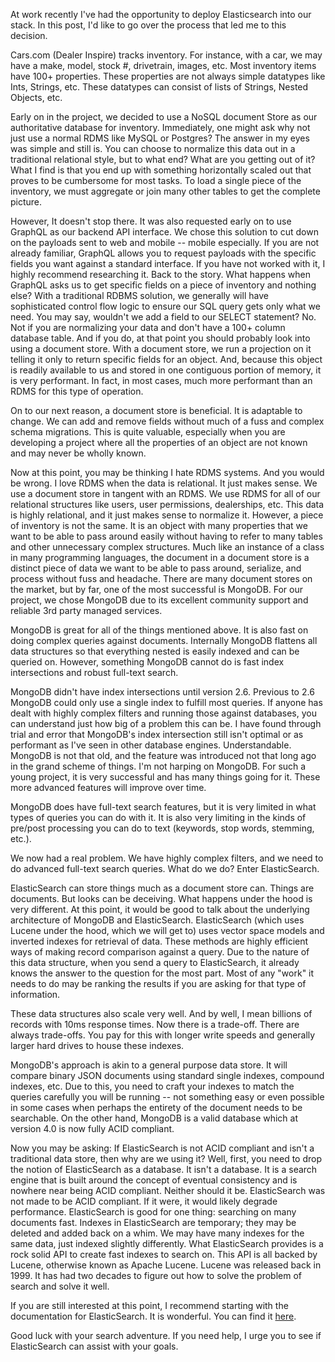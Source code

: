 At work recently I've had the opportunity to deploy Elasticsearch into our stack. In this post, I'd like to go over the process that led me to this decision.

Cars.com (Dealer Inspire) tracks inventory. For instance, with a car, we may have a make, model, stock #, drivetrain, images, etc. Most inventory items have 100+ properties. These properties are not always simple datatypes like Ints, Strings, etc. These datatypes can consist of lists of Strings, Nested Objects, etc.

Early on in the project, we decided to use a NoSQL document Store as our authoritative database for inventory. Immediately, one might ask why not just use a normal RDMS like MySQL or Postgres? The answer in my eyes was simple and still is. You can choose to normalize this data out in a traditional relational style, but to what end? What are you getting out of it? What I find is that you end up with something horizontally scaled out that proves to be cumbersome for most tasks. To load a single piece of the inventory, we must aggregate or join many other tables to get the complete picture. 

However, It doesn't stop there. It was also requested early on to use GraphQL as our backend API interface. We chose this solution to cut down on the payloads sent to web and mobile -- mobile especially. If you are not already familiar, GraphQL allows you to request payloads with the specific fields you want against a standard interface. If you have not worked with it, I highly recommend researching it. Back to the story. What happens when GraphQL asks us to get specific fields on a piece of inventory and nothing else? With a traditional RDBMS solution, we generally will have sophisticated control flow logic to ensure our SQL query gets only what we need. You may say, wouldn't we add a field to our SELECT statement? No. Not if you are normalizing your data and don't have a 100+ column database table. And if you do, at that point you should probably look into using a document store. With a document store, we run a projection on it telling it only to return specific fields for an object. And, because this object is readily available to us and stored in one contiguous portion of memory, it is very performant. In fact, in most cases, much more performant than an RDMS for this type of operation.

On to our next reason, a document store is beneficial. It is adaptable to change. We can add and remove fields without much of a fuss and complex schema migrations. This is quite valuable, especially when you are developing a project where all the properties of an object are not known and may never be wholly known. 

Now at this point, you may be thinking I hate RDMS systems. And you would be wrong. I love RDMS when the data is relational. It just makes sense. We use a document store in tangent with an RDMS. We use RDMS for all of our relational structures like users, user permissions, dealerships, etc. This data is highly relational, and it just makes sense to normalize it. However, a piece of inventory is not the same. It is an object with many properties that we want to be able to pass around easily without having to refer to many tables and other unnecessary complex structures. Much like an instance of a class in many programming languages, the document in a document store is a distinct piece of data we want to be able to pass around, serialize, and process without fuss and headache. There are many document stores on the market, but by far, one of the most successful is MongoDB. For our project, we chose MongoDB due to its excellent community support and reliable 3rd party managed services.

MongoDB is great for all of the things mentioned above. It is also fast on doing complex queries against documents. Internally MongoDB flattens all data structures so that everything nested is easily indexed and can be queried on. However, something MongoDB cannot do is fast index intersections and robust full-text search. 

MongoDB didn't have index intersections until version 2.6. Previous to 2.6 MongoDB could only use a single index to fulfill most queries. If anyone has dealt with highly complex filters and running those against databases, you can understand just how big of a problem this can be. I have found through trial and error that MongoDB's index intersection still isn't optimal or as performant as I've seen in other database engines. Understandable. MongoDB is not that old, and the feature was introduced not that long ago in the grand scheme of things. I'm not harping on MongoDB. For such a young project, it is very successful and has many things going for it. These more advanced features will improve over time.

MongoDB does have full-text search features, but it is very limited in what types of queries you can do with it. It is also very limiting in the kinds of pre/post processing you can do to text (keywords, stop words, stemming, etc.). 

We now had a real problem. We have highly complex filters, and we need to do advanced full-text search queries. What do we do? Enter ElasticSearch.

ElasticSearch can store things much as a document store can. Things are documents. But looks can be deceiving. What happens under the hood is very different. At this point, it would be good to talk about the underlying architecture of MongoDB and ElasticSearch. ElasticSearch (which uses Lucene under the hood, which we will get to) uses vector space models and inverted indexes for retrieval of data. These methods are highly efficient ways of making record comparison against a query. Due to the nature of this data structure, when you send a query to ElasticSearch, it already knows the answer to the question for the most part. Most of any "work" it needs to do may be ranking the results if you are asking for that type of information.

These data structures also scale very well. And by well, I mean billions of records with 10ms response times. Now there is a trade-off. There are always trade-offs. You pay for this with longer write speeds and generally larger hard drives to house these indexes.

MongoDB's approach is akin to a general purpose data store. It will compare binary JSON documents using standard single indexes, compound indexes, etc. Due to this, you need to craft your indexes to match the queries carefully you will be running -- not something easy or even possible in some cases when perhaps the entirety of the document needs to be searchable. On the other hand, MongoDB is a valid database which at version 4.0 is now fully ACID compliant. 

Now you may be asking: If ElasticSearch is not ACID compliant and isn't a traditional data store, then why are we using it? Well, first, you need to drop the notion of ElasticSearch as a database. It isn't a database. It is a search engine that is built around the concept of eventual consistency and is nowhere near being ACID compliant. Neither should it be. ElasticSearch was not made to be ACID compliant. If it were, it would likely degrade performance. ElasticSearch is good for one thing: searching on many documents fast. Indexes in ElasticSearch are temporary; they may be deleted and added back on a whim. We may have many indexes for the same data, just indexed slightly differently. What ElasticSearch provides is a rock solid API to create fast indexes to search on. This API is all backed by Lucene, otherwise known as Apache Lucene. Lucene was released back in 1999. It has had two decades to figure out how to solve the problem of search and solve it well.

If you are still interested at this point, I recommend starting with the documentation for ElasticSearch. It is wonderful. You can find it [here](https://www.elastic.co/guide/en/elasticsearch/reference/current/index.html).

Good luck with your search adventure. If you need help, I urge you to see if ElasticSearch can assist with your goals.